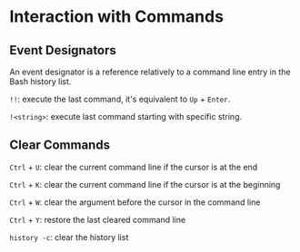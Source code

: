 # Interaction with Commands

## Event Designators

An event designator is a reference relatively to a command line entry in the Bash history list.

`!!`: execute the last command, it's equivalent to `Up` + `Enter`.

`!<string>`: execute last command starting with specific string.

## Clear Commands

`Ctrl` + `U`: clear the current command line if the cursor is at the end

`Ctrl` + `K`: clear the current command line if the cursor is at the beginning

`Ctrl` + `W`: clear the argument before the cursor in the command line

`Ctrl` + `Y`: restore the last cleared command line

`history -c`: clear the history list

